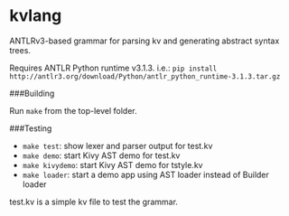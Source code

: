 kvlang
======

ANTLRv3-based grammar for parsing kv and generating abstract syntax trees.

Requires ANTLR Python runtime v3.1.3. i.e.:
    `pip install http://antlr3.org/download/Python/antlr_python_runtime-3.1.3.tar.gz`


###Building

Run `make` from the top-level folder.


###Testing

* `make test`: show lexer and parser output for test.kv
* `make demo`: start Kivy AST demo for test.kv
* `make kivydemo`: start Kivy AST demo for tstyle.kv
* `make loader`: start a demo app using AST loader instead of Builder loader

test.kv is a simple kv file to test the grammar.

